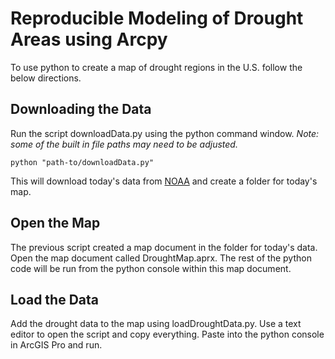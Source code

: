 # Reproducible Modeling of Drought Areas using Arcpy 

To use python to create a map of drought regions in the U.S. follow the below directions.

## Downloading the Data

Run the script downloadData.py using the python command window. *Note: some of the built in file paths may need to be adjusted.*

`python "path-to/downloadData.py"`

This will download today's data from [NOAA]("https://www1.ncdc.noaa.gov/pub/data/nidis/geojson/us/soil/SManom_current.geojson") and create a folder for today's map.

## Open the Map

The previous script created a map document in the folder for today's data. Open the map document called DroughtMap.aprx. The rest of the python code will be run from the python console within this map document.

## Load the Data

Add the drought data to the map using loadDroughtData.py. Use a text editor to open the script and copy everything. Paste into the python console in ArcGIS Pro and run.

